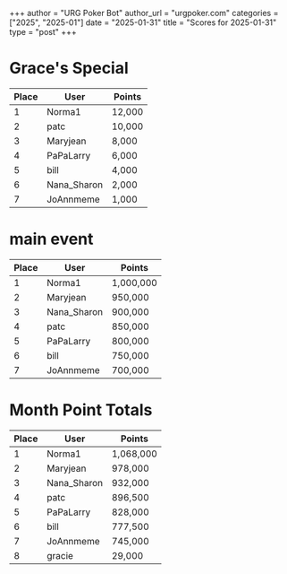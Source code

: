 +++
author = "URG Poker Bot"
author_url = "urgpoker.com"
categories = ["2025", "2025-01"]
date = "2025-01-31"
title = "Scores for 2025-01-31"
type = "post"
+++
# Grace's Special

| Place | User | Points |
|-------|------|--------|
| 1 | Norma1 | 12,000 |
| 2 | patc | 10,000 |
| 3 | Maryjean | 8,000 |
| 4 | PaPaLarry | 6,000 |
| 5 | bill | 4,000 |
| 6 | Nana_Sharon | 2,000 |
| 7 | JoAnnmeme | 1,000 |

# main event

| Place | User | Points |
|-------|------|--------|
| 1 | Norma1 | 1,000,000 |
| 2 | Maryjean | 950,000 |
| 3 | Nana_Sharon | 900,000 |
| 4 | patc | 850,000 |
| 5 | PaPaLarry | 800,000 |
| 6 | bill | 750,000 |
| 7 | JoAnnmeme | 700,000 |

# Month Point Totals

| Place | User | Points |
|-------|------|--------|
| 1 | Norma1 | 1,068,000 |
| 2 | Maryjean | 978,000 |
| 3 | Nana_Sharon | 932,000 |
| 4 | patc | 896,500 |
| 5 | PaPaLarry | 828,000 |
| 6 | bill | 777,500 |
| 7 | JoAnnmeme | 745,000 |
| 8 | gracie | 29,000 |
